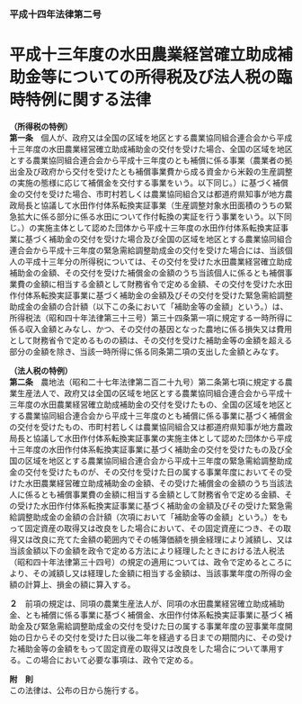 ### 平成十四年法律第二号  
# 平成十三年度の水田農業経営確立助成補助金等についての所得税及び法人税の臨時特例に関する法律  
  
**（所得税の特例）**  
**第一条**　個人が、政府又は全国の区域を地区とする農業協同組合連合会から平成十三年度の水田農業経営確立助成補助金の交付を受けた場合、全国の区域を地区とする農業協同組合連合会から平成十三年度のとも補償に係る事業（農業者の拠出金及び政府から交付を受けたとも補償事業費から成る資金から米穀の生産調整の実施の態様に応じて補償金を交付する事業をいう。以下同じ。）に基づく補償金の交付を受けた場合、市町村若しくは農業協同組合又は都道府県知事が地方農政局長と協議して水田作付体系転換実証事業（生産調整対象水田面積のうちの緊急拡大に係る部分に係る水田について作付転換の実証を行う事業をいう。以下同じ。）の実施主体として認めた団体から平成十三年度の水田作付体系転換実証事業に基づく補助金の交付を受けた場合及び全国の区域を地区とする農業協同組合連合会から平成十三年度の緊急需給調整助成金の交付を受けた場合には、当該個人の平成十三年分の所得税については、その交付を受けた水田農業経営確立助成補助金の金額、その交付を受けた補償金の金額のうち当該個人に係るとも補償事業費の金額に相当する金額として財務省令で定める金額、その交付を受けた水田作付体系転換実証事業に基づく補助金の金額及びその交付を受けた緊急需給調整助成金の金額の合計額（以下この条において「補助金等の金額」という。）は、所得税法（昭和四十年法律第三十三号）第三十四条第一項に規定する一時所得に係る収入金額とみなし、かつ、その交付の基因となった農地に係る損失又は費用として財務省令で定めるものの額は、その交付を受けた補助金等の金額を超える部分の金額を除き、当該一時所得に係る同条第二項の支出した金額とみなす。  
  
**（法人税の特例）**  
**第二条**　農地法（昭和二十七年法律第二百二十九号）第二条第七項に規定する農業生産法人で、政府又は全国の区域を地区とする農業協同組合連合会から平成十三年度の水田農業経営確立助成補助金の交付を受けたもの、全国の区域を地区とする農業協同組合連合会から平成十三年度のとも補償に係る事業に基づく補償金の交付を受けたもの、市町村若しくは農業協同組合又は都道府県知事が地方農政局長と協議して水田作付体系転換実証事業の実施主体として認めた団体から平成十三年度の水田作付体系転換実証事業に基づく補助金の交付を受けたもの及び全国の区域を地区とする農業協同組合連合会から平成十三年度の緊急需給調整助成金の交付を受けたものが、その交付を受けた日の属する事業年度においてその受けた水田農業経営確立助成補助金の金額、その受けた補償金の金額のうち当該法人に係るとも補償事業費の金額に相当する金額として財務省令で定める金額、その受けた水田作付体系転換実証事業に基づく補助金の金額及びその受けた緊急需給調整助成金の金額の合計額（次項において「補助金等の金額」という。）をもって固定資産の取得又は改良をした場合において、その固定資産につき、その取得又は改良に充てた金額の範囲内でその帳簿価額を損金経理により減額し、又は当該金額以下の金額を政令で定める方法により経理したときにおける法人税法（昭和四十年法律第三十四号）の規定の適用については、政令で定めるところにより、その減額し又は経理した金額に相当する金額は、当該事業年度の所得の金額の計算上、損金の額に算入する。  
  
**２**　前項の規定は、同項の農業生産法人が、同項の水田農業経営確立助成補助金、とも補償に係る事業に基づく補償金、水田作付体系転換実証事業に基づく補助金及び緊急需給調整助成金の交付を受けた日の属する事業年度の翌事業年度開始の日からその交付を受けた日以後二年を経過する日までの期間内に、その受けた補助金等の金額をもって固定資産の取得又は改良をした場合について準用する。この場合において必要な事項は、政令で定める。  
  
**附　則**  
この法律は、公布の日から施行する。  
  

